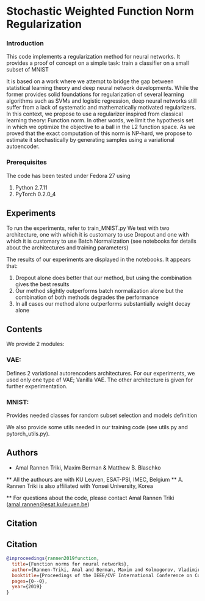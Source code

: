 # Stochastic Weighted Function Norm Regularization

### Introduction
This code implements a regularization method for neural networks.
It provides a proof of concept on a simple task: train a classifier on a small subset of MNIST

It is based on a work where we attempt to bridge the gap between statistical learning theory and deep neural network
developments. While the former provides solid foundations for regularization of several learning algorithms such as SVMs
and logistic regression, deep neural networks still suffer from a lack of systematic and mathematically motivated
regularizers. In this context, we propose to use a regularizer inspired from classical learning theory: Function norm.
In other words, we limit the hypothesis set in which we optimize the objective to a ball in the L2 function space.
As we proved that the exact computation of this norm is NP-hard, we propose to estimate it stochastically by generating
samples using a variational autoencoder.

### Prerequisites
The code has been tested under Fedora 27 using
1. Python 2.7.11
2. PyTorch 0.2.0_4

## Experiments
To run the experiments, refer to train_MNIST.py
We test with two architecture, one with which it is customary to use Dropout and one with which it is customary to use
Batch Normalization (see notebooks for details about the architectures and training parameters)

The results of our experiments are displayed in the notebooks. It appears that:
1. Dropout alone does better that our method, but using the combination gives the best results
2. Our method slightly outperforms batch normalization alone but the combination of both methods degrades the performance
3. In all cases our method alone outperforms substantially weight decay alone

## Contents
We provide 2 modules:

### VAE:
Defines 2 variational autorencoders architectures. For our experiments, we used only one type of VAE; Vanilla VAE.
The other architecture is given for further experimentation.

### MNIST:
Provides needed classes for random subset selection and models definition

We also provide some utils needed in our training code (see utils.py and pytorch_utils.py).

## Authors

* Amal Rannen Triki, Maxim Berman & Matthew B. Blaschko

** All the authours are with KU Leuven, ESAT-PSI, IMEC, Belgium
** A. Rannen Triki is also affiliated with Yonsei University, Korea

** For questions about the code, please contact Amal Rannen Triki (amal.rannen@esat.kuleuven.be)

## Citation


## Citation
```bibtex
@inproceedings{rannen2019function,
  title={Function norms for neural networks},
  author={Rannen-Triki, Amal and Berman, Maxim and Kolmogorov, Vladimir and Blaschko, Matthew B},
  booktitle={Proceedings of the IEEE/CVF International Conference on Computer Vision Workshops},
  pages={0--0},
  year={2019}
}

```


